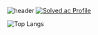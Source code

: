 <!--
**yegenie2/yegenie2** is a ✨ _special_ ✨ repository because its `README.md` (this file) appears on your GitHub profile.

Here are some ideas to get you started:

- 🔭 I’m currently working on ...
- 🌱 I’m currently learning ...
- 👯 I’m looking to collaborate on ...
- 🤔 I’m looking for help with ...
- 💬 Ask me about ...
- 📫 How to reach me: ...
- 😄 Pronouns: ...
- ⚡ Fun fact: ...
-->

![header](https://capsule-render.vercel.app/api?type=waving&color=auto&height=300&section=header&text=genie%20&fontSize=90)
[![Solved.ac Profile](http://mazassumnida.wtf/api/v2/generate_badge?boj=geniest92)](https://solved.ac/geniest92/)

![Top Langs](https://github-readme-stats.vercel.app/api/top-langs/?username=yegenie2&layout=compact&theme=radical)


